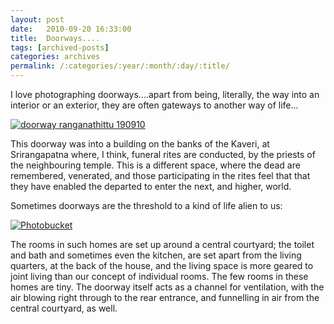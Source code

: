 ```yaml
---
layout: post
date:	2010-09-20 16:33:00
title:  Doorways....
tags: [archived-posts]
categories: archives
permalink: /:categories/:year/:month/:day/:title/
---
```

I love photographing doorways....apart from being, literally, the way into an interior or an exterior, they are often gateways to another way of life...

<a href="http://s835.photobucket.com/albums/zz275/dffrntpx/?action=view&current=IMG_2743.jpg" target="_blank"><img src="http://i835.photobucket.com/albums/zz275/dffrntpx/IMG_2743.jpg" border="0" alt="doorway ranganathittu 190910"></a>

This doorway was into a building on the banks of the Kaveri, at Srirangapatna where, I think, funeral rites are conducted, by the priests of the neighbouring temple. This is a different space, where the dead are remembered, venerated, and those participating in the rites feel that that they have enabled the departed to enter the next, and higher, world.

Sometimes doorways are the threshold to a kind of life alien to us:


<a href="http://s835.photobucket.com/albums/zz275/dffrntpx/?action=view&current=IMG_2818.jpg" target="_blank"><img src="http://i835.photobucket.com/albums/zz275/dffrntpx/IMG_2818.jpg" border="0" alt="Photobucket"></a>

The rooms in such homes are set up around a central courtyard; the toilet and bath and sometimes even the kitchen, are set apart from the living quarters, at the back of the house, and the living space is more geared to joint living than our concept of individual rooms. The few rooms in these homes are tiny. The doorway itself acts as a channel for ventilation, with the air blowing right through to the rear entrance, and funnelling in air from the central courtyard, as well.
